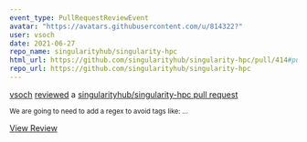 ```yaml
---
event_type: PullRequestReviewEvent
avatar: "https://avatars.githubusercontent.com/u/814322?"
user: vsoch
date: 2021-06-27
repo_name: singularityhub/singularity-hpc
html_url: https://github.com/singularityhub/singularity-hpc/pull/414#pullrequestreview-693369383
repo_url: https://github.com/singularityhub/singularity-hpc
---
```


<a href='https://github.com/vsoch' target='_blank'>vsoch</a> <a href='https://github.com/singularityhub/singularity-hpc/pull/414#pullrequestreview-693369383' target='_blank'>reviewed</a> a <a href='https://github.com/singularityhub/singularity-hpc/pull/414' target='_blank'>singularityhub/singularity-hpc pull request</a>

<small>We are going to need to add a regex to avoid tags like:...</small>

<a href='https://github.com/singularityhub/singularity-hpc/pull/414#pullrequestreview-693369383' target='_blank'>View Review</a>